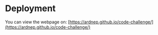 # Deployment

You can view the webpage on: [https://ardnep.github.io/code-challenge/](https://ardnep.github.io/code-challenge/)
